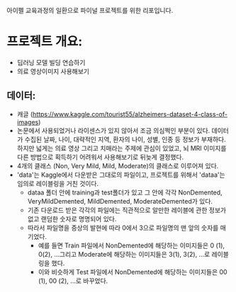 아이펠 교육과정의 일환으로 파이널 프로젝트를 위한 리포입니다.

# 프로젝트 개요: 
- 딥러닝 모델 빌딩 연습하기
- 의료 영상이미지 사용해보기 

## 데이터: 
- 캐글 (https://www.kaggle.com/tourist55/alzheimers-dataset-4-class-of-images)
- 논문에서 사용되었거나 라이센스가 있지 않아서 조금 의심쩍인 부분이 있다. 데이터가 수집된 날짜, 나이, 대략적인 지역, 환자의 나이, 성별, 인종 등 정보가 부재하다. 하지만 넓게는 의료 영상 그리고 치매라는 주제에 관심이 있었고, 뇌 MRI 이미지를 다른 방법으로 획득하기 어려워서 사용해보기로 뒤늦게 결정했다. 
- 4개의 클래스 (Non, Very Mild, Mild, Moderate)의 클래스로 이루어져 있다. 
- 'data'는 Kaggle에서 다운받은 그대로의 파일이고, 프로젝트를 위해서 'dataa'는 임의로 레이블링을 거친 것이다. 
  - dataa 폴더 안에 training과 test폴더가 있고 그 안에 각각 NonDemented, VeryMildDemented, MildDemented, ModerateDemented가 있다. 
  - 기존 다운로드 받은 각각의 파일에는 직관적으로 알만한 레이블에 관한 정보가 없고 랜덤한 숫자로 명명되어 있다.    
  - 따라서 파일명을 증상의 발현에 따라 0에서 3으로 파일명의 맨 앞의 숫자를 매기었다. 
    - 예를 들면 Train 파일에서 NonDemented에 해당하는 이미지들은 0 (1), 0(2), ...그리고 Moderate에 해당하는 이미지들은 3(1), 3(2), ...로 레이블링을 했다.
    - 이와 비슷하게 Test 파일에서 NonDemented에 해당하는 이미지들은 00 (1), 00 (2), ...로 바꾸었다.   



